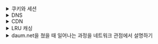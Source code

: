 
<details>

<summary>쿠키와 세션</summary>

## 쿠키와 세션

**HTTP Protocol**

1. Connectionless
   - 클라이언트가 요청을 한 후 응답을 받으면 그 연결을 끊어버리는 특징
2. Stateless
   - 통신이 끝나면 상태를 유지하지 않는 특징

쿠키와 세션은 위의 두 가지 특징을 해결하기 위해서 사용한다.

쿠키와 세션을 사용했을 경우, 한 번 로그인하면 그 사용자에 대한 인증을 계속 유지하게 된다.


## 쿠키(Cookie)

- 클라이언트(브라우저) 로컬에 저장되는 키와 값이 들어있는 작은 데이터 파일
- 사용자 인증이 유효한 시간을 명시할 수 있으며, 유효 시간이 정해지면 브라우저가 종료돼도 인증이 유지된다는 특징이 있다.
- 쿠키는 클라이언트의 상태 정보를 로컬에 저장했다가 참조한다.
- 클라이언트에 300개의 쿠키 저장 가능, 하나의 도메인 당 20개의 값만 가질 수 있다.
- 하나의 쿠키값은 4kb까지 저장한다.
- Response Header에 Set-Cookie 속성을 사용하면 클라이언트에 쿠키를 만들 수 있다.
- 쿠키는 사용자가 따로 요청하지 않아도 브라우저가 Request 시에 Request Header를 넣어서 자동으로 서버에 전송한다.

**구성 요소**

- 이름: 각 쿠키를 구별하는 데 사용된다.
- 값: 쿠키의 이름과 관련된 값
- 유효 시간: 쿠키 유지시간
- 도메인: 쿠키를 전송할 도메인
- 경로: 쿠키를 전송할 요청 경로


**동작 방식**

1. 클라이언트가 페이지를 요청
2. 서버에서 쿠키 생성
3. HTTP 헤더에 쿠키를 포함시켜 응답
4. 브라우저가 종료돼도 쿠키 만료 기간이 있다면 클라이언트에서 보관하고 있음
5. 같은 요청을 할 경우 HTTP 헤더에 쿠키를 함께 보냄
6. 서버에서 쿠키를 읽어 이전 상태 정보를 변경할 필요가 있을 때 쿠키를 업데이트하여 변경된 쿠키를 HTTP 헤더에 포함시켜 응답

**사용 예**

- 방문 사이트 로그인 시, "아이디와 비밀번호를 저장하시겠습니까?"
- 쇼핑몰 장바구니 기능
- 자동 로그인, "오늘 더 이상 이 창을 보지 않음" 팝업 체크

---

## 세션(Session)

- 쿠키를 기반으로 하지만, 사용자 정보 파일을 브라우저에 저장하는 쿠키와 달리 세션은 서버 측에서 관리한다.
- 서버에서는 클라이언트를 구분하기 위해 세션 ID를 부여하며 웹 브라우저가 서버에 접속해 브라우저를 종료할 때까지 인증상태를 유지한다.
- 접속 시간에 제한을 두어 일정 시간 응답이 없다면 정보가 유지되지 않게 설정할 수 있다.
- 사용자 정보를 서버에 두기 때문에 쿠키보다 보안에 좋지만, 사용자가 많아질 수록 서버 메모리를 많이 사용하게 된다.
- 동접자 수가 많은 사이트의 경우 서버에 과부하를 주게 되므로 성능 저하의 요인이 된다.

**동작 방식**

1. 클라이언트가 서버에 접속 시 세션 ID를 발급 받는다.
2. 클라이언트는 세션 ID에 대해 쿠키를 사용해 저장해서 가지고 있는다.
3. 클라이언트는 서버에 요청할 때 이 쿠키의 세션 ID를 같이 서버에 전달해서 요청
4. 서버는 세션 ID를 전달받아서 별다른 작업 없이 세션 ID로 세션에 있는 클라이언트 정보를 가져와서 사용
5. 클라이언트 정보를 가지고 서버 요청을 처리해 클라이언트에게 응답

**특징**

- 각 클라이언트에게 고유 ID 부여
- 세션 ID로 클라이언트를 구분해서 클라이언트의 요구에 맞는 서비스 제공
- 보안 면에서 쿠키보다 우수
- 사용자가 많아질수록 서버 메모리를 많이 차지하게 된다.

**사용 예**

- 로그인과 같이 보안상 중요한 작업을 수행할 때 사용


### 쿠키와 세션의 차이

- 사용자 정보가 저장되는 위치
  - 세션: 서버
  - 클라이언트: 서버 자원 사용 X


- 보안 면에서 세션이 더 우수하며, 요청 속도는 쿠키가 세션보다 빠르다.
  - 세션은 서버의 처리가 필요하기 때문
  - 쿠키는 클라이언트 로컬에 저장되기 때문에 변질되거나 request에서 스니핑 당할 우려가 있다.
  - 세션은 쿠키를 이용해서 sessionId만 저장하고 그것으로 구분해서 서버에서 처리하기 때문에 비교적 보안성이 좋다.


- 라이프 사이클
  - 쿠키도 만료 시간이 있지만 파일로 저장되기 때문에 브라우저를 종료해도 계속해서 정보가 남아있을 수 있다.
  - 또한 만료 기간을 따로 지정해 쿠키를 삭제할 때까지 유지할 수도 있다.
  - 세션도 만료 시간을 정할 수 있지만 브라우저가 종료되면 만료 시간에 상관없이 삭제된다.

- 속도
  - 쿠키는 클라이언트에 정보가 있기 때문에 서버에 요청 시 속도가 빠르다.
  - 세션은 서버에 정보가 있기 때문에 처리가 요구되어 비교적 느리다.

#### 캐시

- 캐시는 이미지나 css, js 파일 등을 브라우저나 서버 앞단에 저장해놓고 사용하는 것
- 한 번 캐시에 저장되면 브라우저를 참고하기 때문에 서버에서 변경이 되어도 사용자는 변경되지 않은 상태로 보일 수도 있다.
  - 이런 경우 캐시를 지우거나 서버에서 클라이언트로 응답을 보낼 때 header에 캐시 만료 시간을 명시해주면 해결할 수 있다.

---

## 브라우저는 쿠키를 어떻게 저장하는가?

https://velog.io/@haiseong/Set-Cookie로-브라우저에-쿠키-저장하기


**reference** <br>
https://interconnection.tistory.com/74 <br>

</details>


<details>

<summary>DNS</summary>

## DNS(Domain Name System)

![img.png](img.png)

- 웹 사이트의 IP 주소와 도메인 주소를 이어주는 환경/시스템

**동작 원리**

https://gentlysallim.com/dns란-뭐고-네임서버란-뭔지-개념정리/ <br>

---

## DNS Round Robin

- DNS 서버 구성 방식 중 하나
- Domain에 대한 IP 요청 쿼리 시 round-robin 방식으로 IP를 반환한다.
- 선점형 스케줄링 중 하나로, 프로세스들 사이에 우선순위를 두지 않고 순서대로, 시간단위로 CPU를 할당하는 방식의 CPU 스케줄링 알고리즘


**단점**

- 서버의 수만큼 공인 IP 주소가 필요하다.
- 균등하게 분산되지 않는다.
- 서버가 다운돼도 확인이 불가능하다.


**해결 방법**

- 다중화 구성 방식(Synchronous Time-Division Multiplexing)
- 가중치 편성 방식(Weighted round robin)
- 최소 연결 방식(Least connection)

**reference** <br>
https://gentlysallim.com/dns란-뭐고-네임서버란-뭔지-개념정리/ <br>
https://velog.io/@eu_nzi/네트워크-DNS-round-robin의-방식 <br>
http://dailusia.blog.fc2.com/blog-entry-362.html <br>
https://yaelimeee.tistory.com/46?category=962256


</details>

<details>

<summary>CDN</summary>

## CDN(Contents Delivery Network)

- 데이터 사용량이 많은 애플리케이션의 웹 페이지 로드 속도를 높이는 상호 연결된 서버 네트워크
- 사용자가 웹 사이트를 방문할 때 웹 사이트 서버의 데이터가 인터넷을 통해 사용자의 컴퓨터에 도달하게 된다.
- 사용자가 해당 서버에서 멀리 떨어져 있는 경우 동영상이나 이미지와 같은 대용량 파일을 로드할 때 많은 시간이 거린다.
- 이 때 사용자와 가까운 거리에 있는 CDN 서버에 웹 사이트 콘텐츠를 저장해놓으면 사용자는 훨씬 빠른 속도로 콘텐츠를 로드할 수 있다.
- 즉, 콘텐츠 전송 시간을 줄여주는 네트워크이다.

**장점** 

- 페이지 로드 시간 단축
- 대역폭 비용 절감
- 콘텐츠 가용성 제고
- 웹 사이트 보안 강화


**사용**

- 고속 콘텐츠 전송
- 실시간 스트리밍
- 다중 사용자 확장

**reference** <br>
https://aws.amazon.com/ko/what-is/cdn/ <br>
https://code-lab1.tistory.com/261


</details>

<details>

<summary>LRU 캐싱</summary>

## LRU(Least Recently Used)

- 운영체제의 페이지 교체 알고리즘 중 하나
- 페이지를 교체할 때 가장 오랫동안 사용되지 않은 페이지를 교체 대상으로 삼는 기법


## LRU Cache

- 캐시에 공간이 부족할 때 가장 오랫동안 사용하지 않은 항목ㅇ르 제거하고 새로운 캐시를 배치하는 형식으로 동작된다.
- 오랫동안 사용되지 않은 항목은 앞으로도 사용되지 않을 가능성이 농후하기 때문에, 가장 오랫동안 참조되지 않은 녀석을 캐시에서 제거하자
- 캐시 히트율을 높게 유지할 수 있으며, 가장 많이 사용하는 알고리즘

**reference** <br>
https://velog.io/@haero_kim/LRU-Cache-이해하기


</details>

<details>

<summary>daum.net을 쳤을 때 일어나는 과정을 네트워크 관점에서 설명하기</summary>

1. 사용자가 브라우저에 도메인 네임을 입력한다.


2. 도메인 네임 조회(Local)
   - DNS 서버에 질의하기 전에 먼저 브라우저의 DNS 캐시를 확인해서 도메인에 대한 정보가 있는지 확인한다.
   - 해당 캐시가 존재하지 않는다면 로컬의 hosts 파일에 도메인에 대한 정보가 있는지 확인한다.
   - 해당 정보도 존재하지 않는다면 라우팅을 거쳐 DNS 서버에 질의한다.


3. 라우팅
   - 대부분의 가정집에서는 DHCP로 인터넷에 접속한다.
   - `DHCP(Dynamic Host Configuration Protocol` 호스트의 IP 주소 및 TCP/IP 설정을 클라이언트에 자동으로 제공하는 프로토콜
   - 사용자들은 DHCP 서버에 자신의 시스템을 위한 IP 주소를 요청하고, IP를 부여받으면 다른 호스트와 TCP/IP를 사용해서 통신할 수 있게 된다.
   - 이때 추가로 가장 가까운 라우터의 IP 주소, 가장 가까운 DNS 서버의 IP 주소를 추가로 전달받는다.
   - 해당 IP 주소를 ARP 프로토콜을 이용해서 MAC 주소를 구해야 한다.
     - LAN에서 단말과 단말 간 통신을 하기 위해서는 IP 주소와 함께 MAC 주소도 필요하다.
   - `ARP`
     - IP 주소와 MAC 주소를 일대일 매칭해 ARP Table에 저장한다.
     - 저장한 ARP Table을 사용해서 동일한 IP를 가진 여러 개의 장비 중에서도 정확한 목적지에 찾아갈 수 있도록 돕는다.


4. DNS에 도메인 정보 질의
  - 라우팅을 거쳐서 가장 가까운 DNS 서버(local)와 통신해서 도메인의 IP로 요청을 보내야 한다.
  1. Local DNS에 해당 IP 정보가 있으면 가져온다.
  2. 만약 없다면 Root DNS 서버에 `www.daum.net`에서 net의 정보가 있는지 확인한다.
  3. (없다면 404) 있다면 net DNS로 요청을 보내서 daum의 정보가 있는지 확인한다.
  4. (없다면 404)) 있다면 daum.net DNS로 요청을 보내서 `www.daum.net`의 정보를 가져온다.
  5. Local DNS는 `www.daum.net`에 대한 주소를 캐시로 저장한다.
  6. Local DNS에서 `www.daum.net`에 대한 주소 정보를 저장한다.


5. TCP 커넥션(초기 연결)
  - 이제 실제 `www.daum.net`과 통신하기 위해 TCP 커넥션을 맺는다.
  - 3-way handshake 사용


6. HTTP 요청
  - TCP 커넥션에 성공하면 연결된 TCP 소켓으로 HTTP Request를 보낸다.


7. 컨텐츠 다운로드
  - 뷰를 렌더링하기 위해 HTTP, CSS, Javascript 또는 해당 페이지에서 필요한 image src 등을 다운로드한다.
  - 만약 유효한 캐시가 존재한다면 해당 캐시를 사용할 수 있다.
  - 공유 프록시 캐시와 브라우저 캐시에서 해당 리소스가 있는지 확인한다.
    - 공유 프록시 캐시
      - 클라이언트와 서버의 중간에서 한 명 이상의 사용자에 의해 재사용되는 응답을 저장하는 캐시
      - 웹서버, 프록시 서버, CDN 
    - 브라우저 캐시
      - 브라우저에서 자체적으로 저장하는 로컬 스토리지, 쿠키 등

  
8. 브라우저 렌더링
  - 브라우저 렌더링을 통해 사용자에게 뷰가 보여지고 TCP 연결을 종료하게 된다.

**reference** <br>
https://jaehoney.tistory.com/74 <br>
https://jaehoney.tistory.com/289 <br>
https://github.com/WooVictory/Ready-For-Tech-Interview/blob/master/Network/주소창에%20naver.com을%20치면%20일어나는%20일.md <br>
</details>
